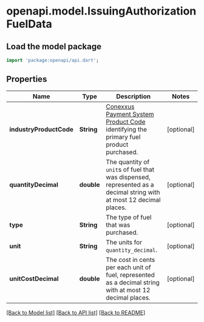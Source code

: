 # openapi.model.IssuingAuthorizationFuelData

## Load the model package
```dart
import 'package:openapi/api.dart';
```

## Properties
Name | Type | Description | Notes
------------ | ------------- | ------------- | -------------
**industryProductCode** | **String** | [Conexxus Payment System Product Code](https://www.conexxus.org/conexxus-payment-system-product-codes) identifying the primary fuel product purchased. | [optional] 
**quantityDecimal** | **double** | The quantity of `unit`s of fuel that was dispensed, represented as a decimal string with at most 12 decimal places. | [optional] 
**type** | **String** | The type of fuel that was purchased. | [optional] 
**unit** | **String** | The units for `quantity_decimal`. | [optional] 
**unitCostDecimal** | **double** | The cost in cents per each unit of fuel, represented as a decimal string with at most 12 decimal places. | [optional] 

[[Back to Model list]](../README.md#documentation-for-models) [[Back to API list]](../README.md#documentation-for-api-endpoints) [[Back to README]](../README.md)


